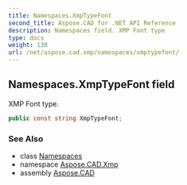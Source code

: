 ```yaml
---
title: Namespaces.XmpTypeFont
second_title: Aspose.CAD for .NET API Reference
description: Namespaces field. XMP Font type
type: docs
weight: 130
url: /net/aspose.cad.xmp/namespaces/xmptypefont/
---
```

## Namespaces.XmpTypeFont field

XMP Font type.

```csharp
public const string XmpTypeFont;
```

### See Also

* class [Namespaces](../)
* namespace [Aspose.CAD.Xmp](../../namespaces/)
* assembly [Aspose.CAD](../../../)


